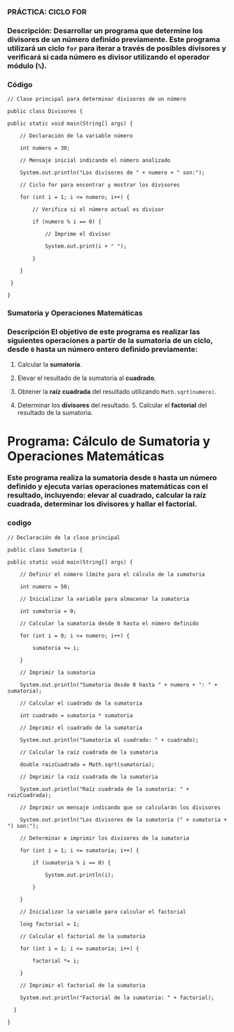 ### PRÁCTICA: CICLO FOR
 
### Descripción:  Desarrollar un programa que determine los divisores de un número definido previamente. Este programa utilizará un ciclo `for` para iterar a través de posibles divisores y verificará si cada número es divisor utilizando el operador módulo (`%`).


### Código 

    // Clase principal para determinar divisores de un número

    public class Divisores {

    public static void main(String[] args) {

        // Declaración de la variable número

        int numero = 30;

        // Mensaje inicial indicando el número analizado

        System.out.println("Los divisores de " + numero + " son:");

        // Ciclo for para encontrar y mostrar los divisores

        for (int i = 1; i <= numero; i++) {

            // Verifica si el número actual es divisor

            if (numero % i == 0) {

                // Imprime el divisor

                System.out.print(i + " ");

            }

        }

     }

    }


### Sumatoria y Operaciones Matemáticas

 ###  Descripción El objetivo de este programa es realizar las siguientes operaciones a partir de la sumatoria de un ciclo, desde `0` hasta un número entero definido previamente:

1. Calcular la **sumatoria**. 

2. Elevar el resultado de la sumatoria al **cuadrado**. 

3. Obtener la **raíz cuadrada** del resultado utilizando `Math.sqrt(numero)`. 

4. Determinar los **divisores** del resultado. 5. Calcular el **factorial** del resultado de la sumatoria.
 
# Programa: Cálculo de Sumatoria y Operaciones Matemáticas

### Este programa realiza la sumatoria desde `0` hasta un número definido y ejecuta varias operaciones matemáticas con el resultado, incluyendo: elevar al cuadrado, calcular la raíz cuadrada, determinar los divisores y hallar el factorial.

### codigo  

    // Declaración de la clase principal

    public class Sumatoria {

    public static void main(String[] args) {

        // Definir el número límite para el cálculo de la sumatoria

        int numero = 50;

        // Inicializar la variable para almacenar la sumatoria

        int sumatoria = 0;

        // Calcular la sumatoria desde 0 hasta el número definido

        for (int i = 0; i <= numero; i++) {

            sumatoria += i;

        }

        // Imprimir la sumatoria

        System.out.println("Sumatoria desde 0 hasta " + numero + ": " + sumatoria);

        // Calcular el cuadrado de la sumatoria

        int cuadrado = sumatoria * sumatoria

        // Imprimir el cuadrado de la sumatoria

        System.out.println("Sumatoria al cuadrado: " + cuadrado);

        // Calcular la raíz cuadrada de la sumatoria

        double raizCuadrada = Math.sqrt(sumatoria);

        // Imprimir la raíz cuadrada de la sumatoria

        System.out.println("Raíz cuadrada de la sumatoria: " + raizCuadrada);

        // Imprimir un mensaje indicando que se calcularán los divisores

        System.out.println("Los divisores de la sumatoria (" + sumatoria + ") son:");

        // Determinar e imprimir los divisores de la sumatoria

        for (int i = 1; i <= sumatoria; i++) {

            if (sumatoria % i == 0) {

                System.out.println(i);

            }

        }

        // Inicializar la variable para calcular el factorial

        long factorial = 1;

        // Calcular el factorial de la sumatoria

        for (int i = 1; i <= sumatoria; i++) {

            factorial *= i;

        }

        // Imprimir el factorial de la sumatoria

        System.out.println("Factorial de la sumatoria: " + factorial);

      }
 
    }

